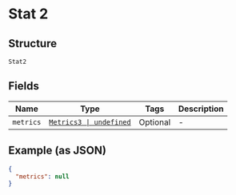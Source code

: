 
# Stat 2

## Structure

`Stat2`

## Fields

| Name | Type | Tags | Description |
|  --- | --- | --- | --- |
| `metrics` | [`Metrics3 \| undefined`](../../doc/models/metrics-3.md) | Optional | - |

## Example (as JSON)

```json
{
  "metrics": null
}
```

